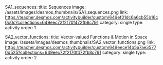 SA1_sequences:
title: Sequences
image: /assets/images/desmos_thumbnails/SA1_sequences.png
link: https://teacher.desmos.com/activitybuilder/custom/649ef01dc6a6cb55b16c0c0c?collections=649eec72f2170f472fb8c791
category: single
type: activity
order: 1

SA2_vector_functions:
title: Vector-valued Functions & Motion in Space
image: /assets/images/desmos_thumbnails/SA2_vector_functions.png
link: https://teacher.desmos.com/activitybuilder/custom/649eece14b5a7ae35770d525?collections=649eec72f2170f472fb8c791
category: single
type: activity
order: 2
